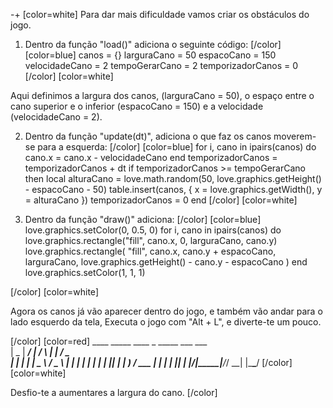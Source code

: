 
-+
[color=white]
Para dar mais dificuldade vamos criar os obstáculos do jogo.

1. Dentro da função "load()" adiciona o seguinte código:
[/color] [color=blue]
   canos = {}
   larguraCano = 50
   espacoCano = 150
   velocidadeCano = 2
   tempoGerarCano = 2
   temporizadorCanos = 0
[/color] [color=white]

Aqui definimos a largura dos canos, (larguraCano = 50), o espaço 
entre o cano superior e o inferior (espacoCano = 150) e a velocidade (velocidadeCano = 2).

2. Dentro da função "update(dt)", adiciona o que faz os canos moverem-se para a esquerda:
[/color] [color=blue]
   for i, cano in ipairs(canos) do
       cano.x = cano.x - velocidadeCano
   end
   temporizadorCanos = temporizadorCanos + dt
   if temporizadorCanos >= tempoGerarCano then
       local alturaCano = love.math.random(50, love.graphics.getHeight() - espacoCano - 50)
       table.insert(canos, { x = love.graphics.getWidth(), y = alturaCano })
       temporizadorCanos = 0
   end
[/color] [color=white]

3. Dentro da função "draw()" adiciona:
[/color] [color=blue]
   love.graphics.setColor(0, 0.5, 0)
   for i, cano in ipairs(canos) do
       love.graphics.rectangle("fill", cano.x, 0, larguraCano, cano.y)
       love.graphics.rectangle(
           "fill",
           cano.x,
           cano.y + espacoCano,
           larguraCano,
           love.graphics.getHeight() - cano.y - espacoCano
       )
   end
   love.graphics.setColor(1, 1, 1)

[/color] [color=white]

Agora os canos já vão aparecer dentro do jogo, e também vão andar para o lado 
esquerdo da tela, Executa o jogo com "Alt + L", e diverte-te um pouco.

[/color] [color=red]
     ____  _____ ____    _    _____ ___ ___  
    |  _ \| ____/ ___|  / \  |  ___|_ _/ _ \
    | | | |  _| \___ \ / _ \ | |_   | | | | |
    | |_| | |___ ___) / ___ \|  _|  | | |_| |
    |____/|_____|____/_/   \_\_|   |___\___/
[/color] [color=white]

Desfio-te a aumentares a largura do cano.
[/color] 